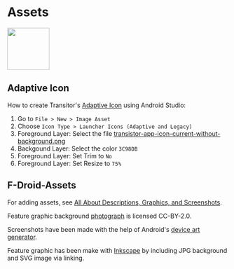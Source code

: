# Assets

<img src="https://raw.githubusercontent.com/y20k/transistor/master/assets/transistor-app-icon-current.png" width="96" />

## Adaptive Icon

How to create Transitor's [Adaptive Icon](https://developer.android.com/guide/practices/ui_guidelines/icon_design_adaptive) using Android Studio:

1. Go to `File > New > Image Asset`
2. Choose `Icon Type > Launcher Icons (Adaptive and Legacy)`
3. Foreground Layer: Select the file [transistor-app-icon-current-without-background.png](https://raw.githubusercontent.com/y20k/transistor/master/assets/transistor-app-icon-current-without-background.png)
4. Backgound Layer: Select the color `3C98DB`
5. Foreground Layer: Set Trim to `No`
6. Foreground Layer: Set Resize to `75%`

## F-Droid-Assets
For adding assets, see [All About Descriptions, Graphics, and Screenshots](https://f-droid.org/en/docs/All_About_Descriptions_Graphics_and_Screenshots/).

Feature graphic background [photograph](https://www.flickr.com/photos/90871503@N05/8322808792/) is licensed CC-BY-2.0.

Screenshots have been made with the help of Android's [device art generator](https://developer.android.com/distribute/marketing-tools/device-art-generator).

Feature graphic has been make with [Inkscape](https://inkscape.org/) by including JPG background and SVG image via linking.